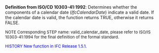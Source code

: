 ﻿**Definition from ISO/CD 10303-41:1992**: Determines whether the components of a calendar date (_IfcCalendarDate_) indicate a valid date. If the calendar date is valid, the function returns TRUE, otherwise it returns FALSE.

> <font size="-1">
  NOTE Corresponding STEP name: valid_calendar_date, please refer to ISO/IS 10303-41:1994
  for the final definition of the formal standard.
</font>

> <font size="-1" color="#0000FF">
  HISTORY New function in IFC Release 1.5.1.
</font>
